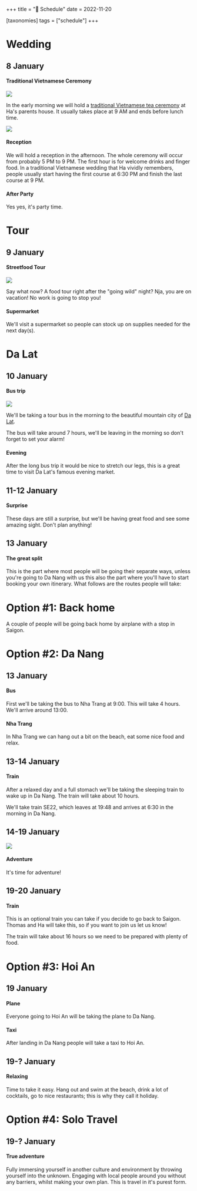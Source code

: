 +++
title = "📅 Schedule"
date = 2022-11-20

[taxonomies]
tags = ["schedule"]
+++

# Wedding

## 8 January

#### Traditional Vietnamese Ceremony

![](/mamqu.png)

In the early morning we will hold a [traditional Vietnamese tea ceremony](https://vietnamtravel.com/traditional-vietnamese-tea-ceremony/) at Ha's parents house. It usually takes place at 9 AM and ends before lunch time.

![](/bungqu.jpg)

#### Reception

We will hold a reception in the afternoon. The whole ceremony will occur from probably 5 PM to 9 PM. The first hour is for welcome drinks and finger food. In a traditional Vietnamese wedding that Ha vividly remembers, people usually start having the first course at 6:30 PM and finish the last course at 9 PM.

#### After Party

Yes yes, it's party time.

# Tour

## 9 January

#### Streetfood Tour

![](/streetfood.png)

Say what now? A food tour right after the "going wild" night? Nja, you are on vacation! No work is going to stop you!

#### Supermarket

We'll visit a supermarket so people can stock up on supplies needed for the next day(s).

# Da Lat

## 10 January

#### Bus trip

![](/da-lat.jpeg)

We'll be taking a tour bus in the morning to the beautiful mountain city of [Da Lat](https://en.wikivoyage.org/wiki/Da_Lat).

The bus will take around 7 hours, we'll be leaving in the morning so don't forget to set your alarm!

#### Evening

After the long bus trip it would be nice to stretch our legs, this is a great time to visit Da Lat's famous evening market.

## 11-12 January

#### Surprise

These days are still a surprise, but we'll be having great food and see some amazing sight. Don't plan anything!

## 13 January

#### The great split

This is the part where most people will be going their separate ways, unless you're going to Da Nang with us this also the part where you'll have to start booking your own itinerary. What follows are the routes people will take:

# Option #1: Back home

A couple of people will be going back home by airplane with a stop in Saigon.

# Option #2: Da Nang

## 13 January

#### Bus

First we'll be taking the bus to Nha Trang at 9:00. This will take 4 hours. We'll arrive around 13:00.

#### Nha Trang

In Nha Trang we can hang out a bit on the beach, eat some nice food and relax.

## 13-14 January

#### Train

After a relaxed day and a full stomach we'll be taking the sleeping train to wake up in Da Nang. The train will take about 10 hours.

We'll take train SE22, which leaves at 19:48 and arrives at 6:30 in the morning in Da Nang.

## 14-19 January

![](/cauvang.jpg)

#### Adventure

It's time for adventure!

## 19-20 January

#### Train

This is an optional train you can take if you decide to go back to Saigon.
Thomas and Ha will take this, so if you want to join us let us know!

The train will take about 16 hours so we need to be prepared with plenty of food.

# Option #3: Hoi An

## 19 January

#### Plane

Everyone going to Hoi An will be taking the plane to Da Nang.

#### Taxi

After landing in Da Nang people will take a taxi to Hoi An.

## 19-? January

#### Relaxing

Time to take it easy. Hang out and swim at the beach, drink a lot of cocktails, go to nice restaurants; this is why they call it holiday.

# Option #4: Solo Travel

## 19-? January

#### True adventure

Fully immersing yourself in another culture and environment by throwing yourself into the unknown. Engaging with local people around you without any barriers, whilst making your own plan. This is travel in it's purest form.
